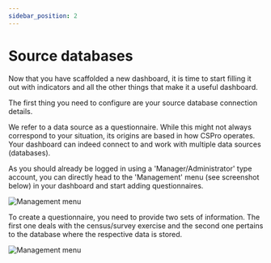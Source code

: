 ```yaml
---
sidebar_position: 2
---
```


# Source databases

Now that you have scaffolded a new dashboard, it is time to start filling it out with indicators and all the other things that make it a useful dashboard.

The first thing you need to configure are your source database connection details.

We refer to a data source as a questionnaire. While this might not always correspond to your situation, its origins are based in how CSPro operates. Your dashboard can indeed connect to and work with multiple data sources (databases). 

As you should already be logged in using a 'Manager/Administrator' type account, you can directly head to the 'Management' menu (see screenshot below) in your dashboard and start adding questionnaires.

![Management menu](/img/screenshots/management_menu.png)

To create a questionnaire, you need to provide two sets of information. The first one deals with the census/survey exercise and the second one pertains to the database where the respective data is stored.

![Management menu](/img/screenshots/create_questionnaire.png)